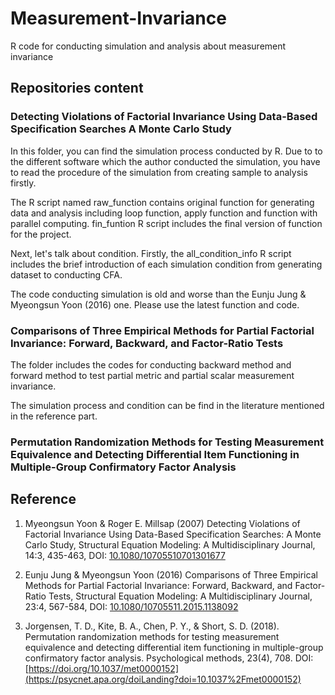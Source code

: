 # Measurement-Invariance
R code for conducting simulation and analysis about measurement invariance

## Repositories content
### Detecting Violations of Factorial Invariance Using Data-Based Specification Searches A Monte Carlo Study

In this folder, you can find the simulation process conducted by R. Due to to the different software which the author conducted the simulation, you have to read the procedure of the simulation from creating sample to analysis firstly.
  
The R script named raw_function contains original function for generating data and analysis including loop function, apply function and function with parallel computing. fin_funtion R script includes the final version of function for the project.
  
Next, let's talk about condition. Firstly, the all_condition_info R script includes the brief introduction of each simulation condition from generating dataset to conducting CFA.
  
The code conducting simulation is old and worse than the Eunju Jung & Myeongsun Yoon (2016) one. Please use the latest function and code.
  
### Comparisons of Three Empirical Methods for Partial Factorial Invariance: Forward, Backward, and Factor-Ratio Tests

The folder includes the codes for conducting backward method and forward method to test partial metric and partial scalar measurement invariance.

The simulation process and condition can be find in the literature mentioned in the reference part.

### Permutation Randomization Methods for Testing Measurement Equivalence and Detecting Differential Item Functioning in Multiple-Group Confirmatory Factor Analysis

## Reference
1. Myeongsun Yoon & Roger E. Millsap (2007) Detecting Violations of Factorial Invariance Using Data-Based Specification Searches: A Monte Carlo Study, Structural Equation Modeling: A Multidisciplinary Journal, 14:3, 435-463, DOI: [10.1080/10705510701301677](https://www.tandfonline.com/doi/full/10.1080/10705510701301677)

2. Eunju Jung & Myeongsun Yoon (2016) Comparisons of Three Empirical Methods for Partial Factorial Invariance: Forward, Backward, and Factor-Ratio Tests, Structural Equation Modeling: A Multidisciplinary Journal, 23:4, 567-584, DOI: [10.1080/10705511.2015.1138092](https://www.tandfonline.com/doi/full/10.1080/10705511.2015.1138092)

3. Jorgensen, T. D., Kite, B. A., Chen, P. Y., & Short, S. D. (2018). Permutation randomization methods for testing measurement equivalence and detecting differential item functioning in multiple-group confirmatory factor analysis. Psychological methods, 23(4), 708. DOI: [https://doi.org/10.1037/met0000152](https://psycnet.apa.org/doiLanding?doi=10.1037%2Fmet0000152)
